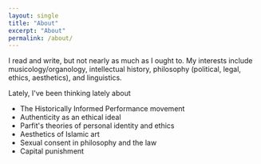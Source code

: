 ```yaml
---
layout: single
title: "About"
excerpt: "About"
permalink: /about/
---
```


I read and write, but not nearly as much as I ought to. My interests include musicology/organology, intellectual history, philosophy (political, legal, ethics, aesthetics), and linguistics.

Lately, I've been thinking lately about

* The Historically Informed Performance movement
* Authenticity as an ethical ideal
* Parfit's theories of personal identity and ethics
* Aesthetics of Islamic art
* Sexual consent in philosophy and the law
* Capital punishment
